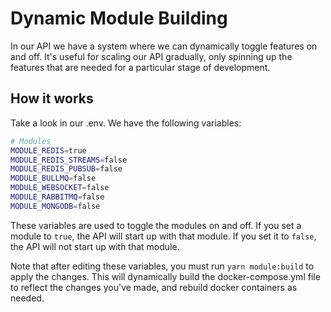 # Dynamic Module Building

In our API we have a system where we can dynamically toggle features on and off. It's useful for scaling our API gradually, only spinning up the features that are needed for a particular stage of development.

## How it works

Take a look in our .env. We have the following variables: 

```bash
# Modules
MODULE_REDIS=true
MODULE_REDIS_STREAMS=false
MODULE_REDIS_PUBSUB=false
MODULE_BULLMQ=false
MODULE_WEBSOCKET=false
MODULE_RABBITMQ=false
MODULE_MONGODB=false
```

These variables are used to toggle the modules on and off. If you set a module to `true`, the API will start up with that module. If you set it to `false`, the API will not start up with that module. 

Note that after editing these variables, you must run `yarn module:build` to apply the changes. This will dynamically build the docker-compose.yml file to reflect the changes you've made, and rebuild docker containers as needed. 


